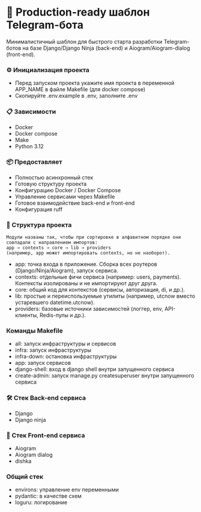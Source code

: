 # 🚀 Production-ready шаблон Telegram-бота

Минималистичный шаблон для быстрого старта разработки Telegram-ботов на базе Django/Django Ninja (back-end) и Aiogram/Aiogram-dialog (front-end).

### ⚙️ Инициализация проекта
- Перед запуском проекта укажите имя проекта в переменной APP_NAME в файле Makefile (для docker compose)
- Скопируйте .env.example в .env, заполните .env 

### 📋 Зависимости
- Docker
- Docker compose
- Make
- Python 3.12

### 📦 Предоставляет
- Полностью асинхронный стек
- Готовую структуру проекта
- Конфигурацию Docker / Docker Compose
- Управление сервисами через Makefile
- Готовое взаимодействие back-end и front-end
- Конфигурация ruff

### 📂 Структура проекта
```
Модули названы так, чтобы при сортировке в алфавитном порядке они совпадали с направлением импортов:
app → contexts → core → lib → providers
(например, app может импортировать contexts, но не наоборот).
```
- app: точка входа в приложение. Сборка всех роутеров (Django/Ninja/Aiogram), запуск сервиса.
- contexts: отдельные фичи сервиса (например: users, payments). Контексты изолированы и не импортируют друг друга. 
- core: общий код для контекстов (сервисы, авторизация, di, и др.).
- lib: простые и переиспользуемые утилиты (например, utcnow вместо устаревшего datetime.utcnow).
- providers: базовые источники зависимостей (логгер, env, API-клиенты, Redis-пулы и др.).

### Команды Makefile
- all: запуск инфраструктуры и сервисов
- infra: запуск инфраструктуры
- infra-down: остановка инфраструктуры
- app: запуск сервисов
- django-shell: вход в django shell внутри запущенного сервиса
- create-admin: запуск manage.py createsuperuser внутри запущенного сервиса

### 🛠 Стек Back-end сервиса
- Django
- Django ninja

### 🤖 Стек Front-end сервиса
- Aiogram
- Aiogram dialog
- dishka


### Общий стек
- environs: управление env переменными
- pydantic: в качестве схем
- loguru: логирование